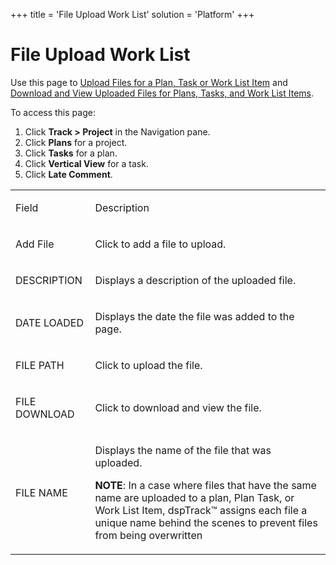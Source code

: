 +++
title = 'File Upload Work List'
solution = 'Platform'
+++

# File Upload Work List

<div class="use">

Use this page to [Upload Files for a Plan, Task or Work List
Item](../Use_Cases/UpldFilesfoProjTaskWrkListItem.htm) and [Download and
View Uploaded Files for Plans, Tasks, and Work List
Items](../Use_Cases/DownloadViewUploadedFiles.htm).

</div>

To access this page:

1.  Click <span style="font-weight: bold;">Track \>
    </span>**Project** in the Navigation pane.
2.  Click **Plans** for a project.
3.  Click **Tasks** for a plan.
4.  Click **Vertical View** for a task.
5.  Click **Late Comment**.

<table>
<tbody>
<tr class="odd">
<td><p>Field</p></td>
<td><p>Description</p></td>
</tr>
<tr class="even">
<td><p>Add File</p></td>
<td><p>Click to add a file to upload.</p></td>
</tr>
<tr class="odd">
<td><p>DESCRIPTION</p></td>
<td><p>Displays a description of the uploaded file.</p></td>
</tr>
<tr class="even">
<td><p>DATE LOADED</p></td>
<td><p>Displays the date the file was added to the page.</p></td>
</tr>
<tr class="odd">
<td><p>FILE PATH</p></td>
<td><p>Click to upload the file.</p></td>
</tr>
<tr class="even">
<td><p>FILE DOWNLOAD</p></td>
<td><p>Click to download and view the file.</p></td>
</tr>
<tr class="odd">
<td><p>FILE NAME</p></td>
<td><p>Displays the name of the file that was uploaded.</p>
<p><strong>NOTE</strong>: In a case where files that have the same name are uploaded to a plan, Plan Task, or Work List Item, dspTrack™ assigns each file a unique name behind the scenes to prevent files from being overwritten</p></td>
</tr>
</tbody>
</table>
